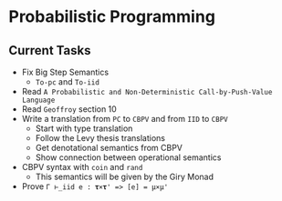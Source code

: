 # Probabilistic Programming

## Current Tasks

- Fix Big Step Semantics
  - `To-pc` and `To-iid`
- Read `A Probabilistic and Non-Deterministic Call-by-Push-Value Language`
- Read `Geoffroy` section 10
- Write a translation from `PC` to `CBPV` and from `IID` to `CBPV`
  - Start with type translation
  - Follow the Levy thesis translations
  - Get denotational semantics from CBPV
  - Show connection between operational semantics
- CBPV syntax with `coin` and `rand`
  - This semantics will be given by the Giry Monad
- Prove `Γ ⊢_iid e : 𝛕×𝛕' => [e] = μ×μ'`
